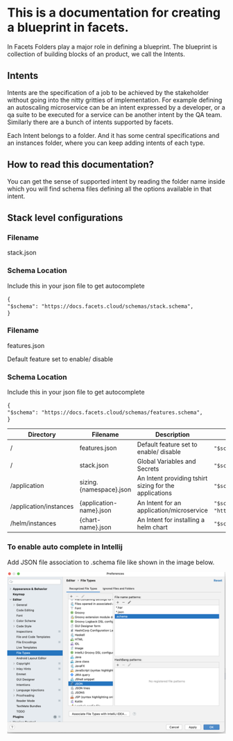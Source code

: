 # This is a documentation for creating a blueprint in facets.

In Facets Folders play a major role in defining a blueprint. The blueprint is collection of building blocks of an product, we call the Intents.

## Intents

Intents are the specification of a job to be achieved by the stakeholder without going into the nitty gritties of implementation. For example defining an autoscaling microservice can be an intent expressed by a developer, or a qa suite to be executed for a service can be another intent by the QA team. Similarly there are a bunch of intents supported by facets. 

Each Intent belongs to a folder. And it has some central specifications and an instances folder, where you can keep adding intents of each type.

## How to read this documentation?

You can get the sense of supported intent by reading the folder name inside which you will find schema files defining all the options available in that intent.

## Stack level configurations
### Filename 
stack.json
### Schema Location
Include this in your json file to get autocomplete
```
{
"$schema": "https://docs.facets.cloud/schemas/stack.schema",
}
```

### Filename
features.json

Default feature set to enable/ disable
### Schema Location
Include this in your json file to get autocomplete
```
{
"$schema": "https://docs.facets.cloud/schemas/features.schema",
}
```

| Directory | Filename      | Description                            | Schema Location                                                                 |
|-----------|---------------|----------------------------------------|---------------------------------------------------------------------------------|
| /         | features.json | Default feature set to enable/ disable | ```"$schema": "https://docs.facets.cloud/schemas/features.schema"``` |
| /         | stack.json    | Global Variables and Secrets |    ```"$schema": "https://docs.facets.cloud/schemas/stack.schema"```                                                                             |
| /application         | sizing.{namespace}.json    | An Intent providing tshirt sizing for the applications|    ```"$schema": "https://docs.facets.cloud/schemas/application/sizing.schema"```                                                                             |
| /application/instances         | {application-name}.json    | An Intent for an application/microservice|    ```"$schema": "https://docs.facets.cloud/schemas/application/instances/application.schema"```                                                                             |
| /helm/instances         | {chart-name}.json    | An Intent for installing a helm chart|    ```"$schema": "https://docs.facets.cloud/schemas/helm/instances/helm.schema"```                                                                             |

### To enable auto complete in Intellij

Add JSON file association to .schema file like shown in the image below.

![IntelliJ Idea Filetypes](ReadmeImages/ideafiletypes.png)

